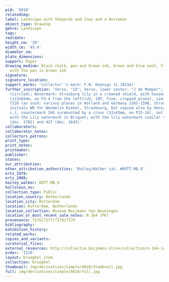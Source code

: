 ```yaml
---
pid: '9810'
relatedimg: 
label: Landscape with Sheperds and Cows and a Horseman
object_type: Drawing
genre: Landscape
tags: 
realdate: 
height_cm: '29'
width_cm: '45.4'
diameter_cm: 
plate_dimensions: 
support: Paper
drawing_medium: Black chalk, pen and brown ink, brown and blue wash, framing lines
  with the pen in brown ink
signature: 
signature_location: 
support_marks: 'Collector''s mark: F.W. Koenigs (L.1023a)'
further_inscription: 'Verso, "15"; Verso, lower center: "J de Momper"; Verso, "W[..]"
  (circled); Watermark: Strasburg lily in a crowned shield, with housemark WR beneath
  (113x65mm, on P3-4 from the left)(vH, 18P, fine, cropped plano), similar to Briquet
  7210 (as such: various places in Holland and Germany 1585-1598, Strasbourg 1590-1669,
  initials WR for Wendelin Riehel, Strasbourg, but copied also by Honig in the 18th
  c.), countermark IHS surmounted by a cross (32x43mm, on P15-16), not found combined
  with the Lily watermark in Briquet; with the lily watermark similar to Heawood 424
  (doc. 1702) and 427 (doc. 1645)'
collaborators: 
collaborator_notes: 
collectors_patrons: 
print_type: 
print_notes: 
printmaker: 
publisher: 
states: 
our_attribution: 
other_attribution_authorities: 'Bailey/Walker cat. #ROTT.MB.9'
ertz_1979: 
ertz_2008: 
bailey_walker: ROTT.MB.9
hollstein_no: 
collection_type: Public
location_country: Netherlands
location_city: Rotterdam
location: Rotterdam, Netherlands
location_collection: Museum Boijmans Van Beuningen
location_or_most_recent_sale_notes: N 164 (PK)
provenance: 7176|7177|7178|7179
bibliography: 
exhibition_history: 
related_works: 
copies_and_variants: 
curatorial_files: 
external_resources: http://collectie.boijmans.nl/en/collection/n-164-(pk)
order: '1129'
layout: brueghel_item
collection: brueghel
thumbnail: img/derivatives/simple/9810/thumbnail.jpg
full: img/derivatives/simple/9810/full.jpg
---
```

